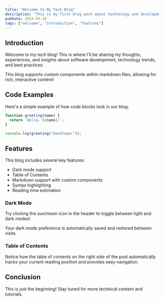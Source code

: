 ```yaml
---
title: "Welcome to My Tech Blog"
description: "This is my first blog post about technology and development."
pubDate: 2024-03-19
tags: ["welcome", "introduction", "features"]
---
```


## Introduction

Welcome to my tech blog! This is where I'll be sharing my thoughts, experiences, and insights about software development, technology trends, and best practices.

<Callout type="info">
  This blog supports custom components within markdown files, allowing for rich, interactive content!
</Callout>

## Code Examples

Here's a simple example of how code blocks look in our blog:

```javascript
function greeting(name) {
  return `Hello, ${name}!`;
}

console.log(greeting("Developer"));
```

## Features

This blog includes several key features:

- Dark mode support
- Table of Contents
- Markdown support with custom components
- Syntax highlighting
- Reading time estimation

### Dark Mode

Try clicking the sun/moon icon in the header to toggle between light and dark modes!

<Callout type="tip">
  Your dark mode preference is automatically saved and restored between visits.
</Callout>

### Table of Contents

Notice how the table of contents on the right side of the post automatically tracks your current reading position and provides easy navigation.

## Conclusion

This is just the beginning! Stay tuned for more technical content and tutorials.
